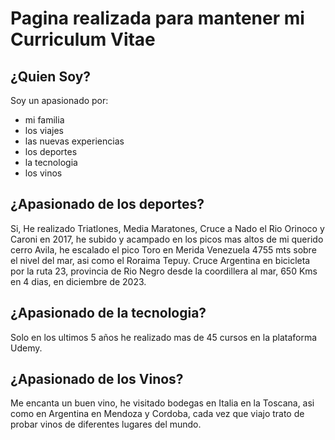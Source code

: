 # Pagina realizada para mantener mi Curriculum Vitae 

## ¿Quien Soy?

Soy un apasionado por: 
* mi familia
* los viajes
* las nuevas experiencias
* los deportes
* la tecnologia
* los vinos

## ¿Apasionado de los deportes?

Si, He realizado Triatlones, Media Maratones, Cruce a Nado el Rio Orinoco y Caroni en 2017, he subido y acampado en los picos mas altos de mi querido cerro Avila,
he escalado el pico Toro en Merida Venezuela 4755 mts sobre el nivel del mar, asi como el Roraima Tepuy.
Cruce Argentina en bicicleta por la ruta 23, provincia de Rio Negro desde la coordillera al mar, 650 Kms en 4 dias, en diciembre de 2023.

## ¿Apasionado de la tecnologia?

Solo en los ultimos 5 años he realizado mas de 45 cursos en la plataforma Udemy.

## ¿Apasionado de los Vinos?

Me encanta un buen vino, he visitado bodegas en Italia en la Toscana, asi como en Argentina en Mendoza y Cordoba, cada vez que viajo trato de probar vinos de 
diferentes lugares del mundo.
 
